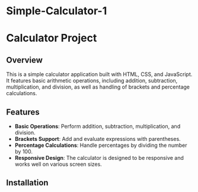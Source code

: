 # Simple-Calculator-1

# Calculator Project

## Overview

This is a simple calculator application built with HTML, CSS, and JavaScript. It features basic arithmetic operations, including addition, subtraction, multiplication, and division, as well as handling of brackets and percentage calculations.

## Features

- **Basic Operations**: Perform addition, subtraction, multiplication, and division.
- **Brackets Support**: Add and evaluate expressions with parentheses.
- **Percentage Calculations**: Handle percentages by dividing the number by 100.
- **Responsive Design**: The calculator is designed to be responsive and works well on various screen sizes.

## Installation
